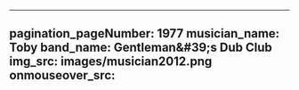------
pagination_pageNumber: 1977
musician_name: Toby
band_name: Gentleman&amp;#39;s Dub Club
img_src: images/musician2012.png
onmouseover_src: 
------